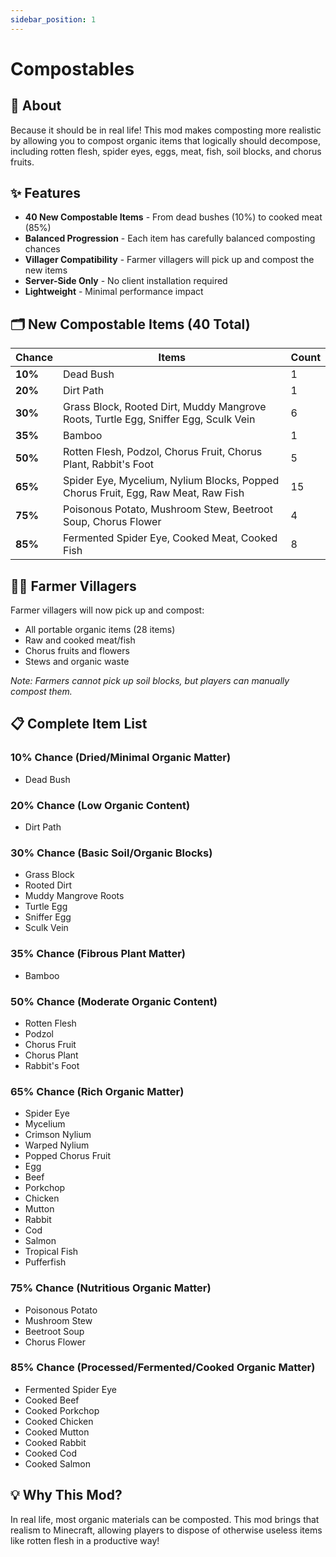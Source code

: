 ```yaml
---
sidebar_position: 1
---
```


# Compostables

## 🌱 About

Because it should be in real life! This mod makes composting more realistic by allowing you to compost organic items that logically should decompose, including rotten flesh, spider eyes, eggs, meat, fish, soil blocks, and chorus fruits.

## ✨ Features

- **40 New Compostable Items** - From dead bushes (10%) to cooked meat (85%)
- **Balanced Progression** - Each item has carefully balanced composting chances
- **Villager Compatibility** - Farmer villagers will pick up and compost the new items
- **Server-Side Only** - No client installation required
- **Lightweight** - Minimal performance impact

## 🗂️ New Compostable Items (40 Total)

| Chance | Items | Count |
|--------|--------|-------|
| **10%** | Dead Bush | 1 |
| **20%** | Dirt Path | 1 |
| **30%** | Grass Block, Rooted Dirt, Muddy Mangrove Roots, Turtle Egg, Sniffer Egg, Sculk Vein | 6 |
| **35%** | Bamboo | 1 |
| **50%** | Rotten Flesh, Podzol, Chorus Fruit, Chorus Plant, Rabbit's Foot | 5 |
| **65%** | Spider Eye, Mycelium, Nylium Blocks, Popped Chorus Fruit, Egg, Raw Meat, Raw Fish | 15 |
| **75%** | Poisonous Potato, Mushroom Stew, Beetroot Soup, Chorus Flower | 4 |
| **85%** | Fermented Spider Eye, Cooked Meat, Cooked Fish | 8 |

## 🧑‍🌾 Farmer Villagers

Farmer villagers will now pick up and compost:
- All portable organic items (28 items)
- Raw and cooked meat/fish
- Chorus fruits and flowers
- Stews and organic waste

*Note: Farmers cannot pick up soil blocks, but players can manually compost them.*

## 📋 Complete Item List

### 10% Chance (Dried/Minimal Organic Matter)
- Dead Bush

### 20% Chance (Low Organic Content)
- Dirt Path

### 30% Chance (Basic Soil/Organic Blocks)
- Grass Block
- Rooted Dirt
- Muddy Mangrove Roots
- Turtle Egg
- Sniffer Egg
- Sculk Vein

### 35% Chance (Fibrous Plant Matter)
- Bamboo

### 50% Chance (Moderate Organic Content)
- Rotten Flesh
- Podzol
- Chorus Fruit
- Chorus Plant
- Rabbit's Foot

### 65% Chance (Rich Organic Matter)
- Spider Eye
- Mycelium
- Crimson Nylium
- Warped Nylium
- Popped Chorus Fruit
- Egg
- Beef
- Porkchop
- Chicken
- Mutton
- Rabbit
- Cod
- Salmon
- Tropical Fish
- Pufferfish

### 75% Chance (Nutritious Organic Matter)
- Poisonous Potato
- Mushroom Stew
- Beetroot Soup
- Chorus Flower

### 85% Chance (Processed/Fermented/Cooked Organic Matter)
- Fermented Spider Eye
- Cooked Beef
- Cooked Porkchop
- Cooked Chicken
- Cooked Mutton
- Cooked Rabbit
- Cooked Cod
- Cooked Salmon

## 💡 Why This Mod?

In real life, most organic materials can be composted. This mod brings that realism to Minecraft, allowing players to dispose of otherwise useless items like rotten flesh in a productive way!